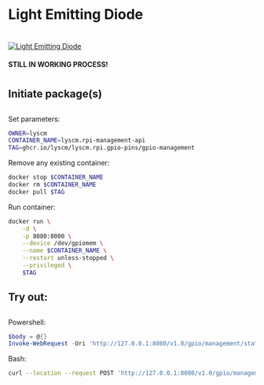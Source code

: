 # **L**ight **E**mitting **D**iode <h1> 

[![Light Emitting Diode](https://github.com/lyscm/lyscm.rpi.gpio-pins/actions/workflows/gpio-management-CI.yml/badge.svg?branch=master)](https://github.com/lyscm/lyscm.rpi.gpio-pins/actions/workflows/gpio-management-CI.yml)

#### STILL IN WORKING PROCESS!

#  <h1> 
## Initiate package(s) <h2> 

Set parameters:

```bash
OWNER=lyscm
CONTAINER_NAME=lyscm.rpi-management-api
TAG=ghcr.io/lyscm/lyscm.rpi.gpio-pins/gpio-management
```
Remove any existing container:

```bash
docker stop $CONTAINER_NAME
docker rm $CONTAINER_NAME
docker pull $TAG
```

Run container:

```bash
docker run \
    -d \
    -p 8080:8000 \
    --device /dev/gpiomem \
    --name $CONTAINER_NAME \
    --restart unless-stopped \
    --privileged \
    $TAG
```

## Try out: <h2> 



Powershell:
```powershell
$body = @{}
Invoke-WebRequest -Uri 'http://127.0.0.1:8080/v1.0/gpio/management/status' -Method POST -Body $body
```
Bash:
```bash
curl --location --request POST 'http://127.0.0.1:8080/v1.0/gpio/management/status'
```